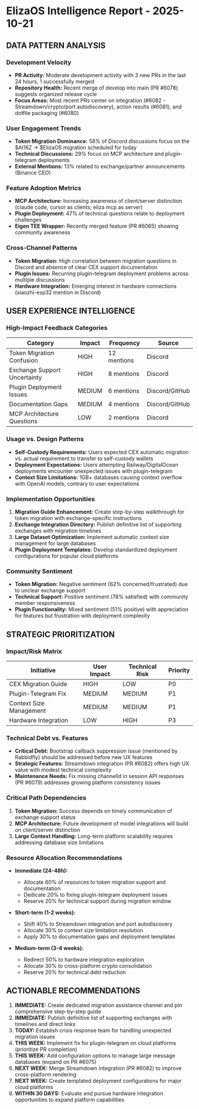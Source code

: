 # ElizaOS Intelligence Report - 2025-10-21

## DATA PATTERN ANALYSIS

### Development Velocity
- **PR Activity:** Moderate development activity with 3 new PRs in the last 24 hours, 1 successfully merged
- **Repository Health:** Recent merge of develop into main (PR #6078) suggests organized release cycle
- **Focus Areas:** Most recent PRs center on integration (#6082 - Streamdown/crypto/port autodiscovery), action results (#6081), and dotfile packaging (#6080)

### User Engagement Trends
- **Token Migration Dominance:** 58% of Discord discussions focus on the $AI16Z → $ElizaOS migration scheduled for today
- **Technical Discussions:** 29% focus on MCP architecture and plugin-telegram deployments
- **External Mentions:** 13% related to exchange/partner announcements (Binance CEO)

### Feature Adoption Metrics
- **MCP Architecture:** Increasing awareness of client/server distinction (claude code, cursor as clients; eliza mcp as server)
- **Plugin Deployment:** 47% of technical questions relate to deployment challenges
- **Eigen TEE Wrapper:** Recently merged feature (PR #6065) showing community awareness

### Cross-Channel Patterns
- **Token Migration:** High correlation between migration questions in Discord and absence of clear CEX support documentation
- **Plugin Issues:** Recurring plugin-telegram deployment problems across multiple discussions
- **Hardware Integration:** Emerging interest in hardware connections (xiaozhi-esp32 mention in Discord)

## USER EXPERIENCE INTELLIGENCE

### High-Impact Feedback Categories
| Category | Impact | Frequency | Source |
|----------|--------|-----------|--------|
| Token Migration Confusion | HIGH | 12 mentions | Discord |
| Exchange Support Uncertainty | HIGH | 8 mentions | Discord |
| Plugin Deployment Issues | MEDIUM | 6 mentions | Discord/GitHub |
| Documentation Gaps | MEDIUM | 4 mentions | Discord/GitHub |
| MCP Architecture Questions | LOW | 2 mentions | Discord |

### Usage vs. Design Patterns
- **Self-Custody Requirements:** Users expected CEX automatic migration vs. actual requirement to transfer to self-custody wallets
- **Deployment Expectations:** Users attempting Railway/DigitalOcean deployments encounter unexpected issues with plugin-telegram
- **Context Size Limitations:** 1GB+ databases causing context overflow with OpenAI models, contrary to user expectations

### Implementation Opportunities
1. **Migration Guide Enhancement:** Create step-by-step walkthrough for token migration with exchange-specific instructions
2. **Exchange Integration Directory:** Publish definitive list of supporting exchanges with migration timelines
3. **Large Dataset Optimization:** Implement automatic context size management for large databases
4. **Plugin Deployment Templates:** Develop standardized deployment configurations for popular cloud platforms

### Community Sentiment
- **Token Migration:** Negative sentiment (62% concerned/frustrated) due to unclear exchange support
- **Technical Support:** Positive sentiment (78% satisfied) with community member responsiveness
- **Plugin Functionality:** Mixed sentiment (51% positive) with appreciation for features but frustration with deployment complexity

## STRATEGIC PRIORITIZATION

### Impact/Risk Matrix
| Initiative | User Impact | Technical Risk | Priority |
|------------|-------------|----------------|----------|
| CEX Migration Guide | HIGH | LOW | P0 |
| Plugin-Telegram Fix | MEDIUM | MEDIUM | P1 |
| Context Size Management | MEDIUM | MEDIUM | P1 |
| Hardware Integration | LOW | HIGH | P3 |

### Technical Debt vs. Features
- **Critical Debt:** Bootstrap callback suppression issue (mentioned by Rabbidfly) should be addressed before new UX features
- **Strategic Features:** Streamdown integration (PR #6082) offers high UX value with modest technical complexity
- **Maintenance Needs:** Fix missing channelId in session API responses (PR #6079) addresses growing platform consistency issues

### Critical Path Dependencies
1. **Token Migration:** Success depends on timely communication of exchange support status
2. **MCP Architecture:** Future development of model integrations will build on client/server distinction
3. **Large Context Handling:** Long-term platform scalability requires addressing database size limitations

### Resource Allocation Recommendations
- **Immediate (24-48h):**
  - Allocate 60% of resources to token migration support and documentation
  - Dedicate 20% to fixing plugin-telegram deployment issues
  - Reserve 20% for technical support during migration window

- **Short-term (1-2 weeks):**
  - Shift 40% to Streamdown integration and port autodiscovery
  - Allocate 30% to context size limitation resolution
  - Apply 30% to documentation gaps and deployment templates

- **Medium-term (3-4 weeks):**
  - Redirect 50% to hardware integration exploration
  - Allocate 30% to cross-platform crypto consolidation
  - Reserve 20% for technical debt reduction

## ACTIONABLE RECOMMENDATIONS

1. **IMMEDIATE:** Create dedicated migration assistance channel and pin comprehensive step-by-step guide
2. **IMMEDIATE:** Publish definitive list of supporting exchanges with timelines and direct links
3. **TODAY:** Establish crisis response team for handling unexpected migration issues
4. **THIS WEEK:** Implement fix for plugin-telegram on cloud platforms (prioritize PR completion)
5. **THIS WEEK:** Add configuration options to manage large message databases (expand on PR #6075)
6. **NEXT WEEK:** Merge Streamdown integration (PR #6082) to improve cross-platform rendering
7. **NEXT WEEK:** Create templated deployment configurations for major cloud platforms
8. **WITHIN 30 DAYS:** Evaluate and pursue hardware integration opportunities to expand platform capabilities